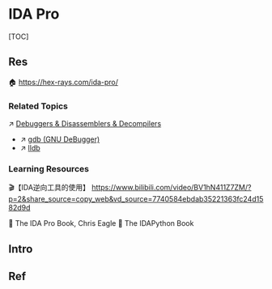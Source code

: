 # IDA Pro

[TOC]



## Res
🏠 https://hex-rays.com/ida-pro/


### Related Topics
↗ [Debuggers & Disassemblers & Decompilers](../../../../../🔑%20CS%20Core/👩‍💻%20Computer%20Languages%20&%20Programming%20Methodology/🛠️%20Programming%20Tool%20Chain/Debuggers%20&%20Disassemblers%20&%20Decompilers/Debuggers%20&%20Disassemblers%20&%20Decompilers.md)
- ↗ [gdb (GNU DeBugger)](../../../../../🔑%20CS%20Core/👩‍💻%20Computer%20Languages%20&%20Programming%20Methodology/🛠️%20Programming%20Tool%20Chain/Compilation%20&%20Program%20Loading%20Tools/🐐%20GCC%20(The%20GNU%20Compiler%20Collection)/gdb%20(GNU%20DeBugger)/gdb%20(GNU%20DeBugger).md)
- ↗ [lldb](../../../../../🔑%20CS%20Core/👩‍💻%20Computer%20Languages%20&%20Programming%20Methodology/🛠️%20Programming%20Tool%20Chain/Compilation%20&%20Program%20Loading%20Tools/🦅%20LLVM/lldb/lldb.md)


### Learning Resources

🎬【IDA逆向工具的使用】 https://www.bilibili.com/video/BV1hN411Z7ZM/?p=2&share_source=copy_web&vd_source=7740584ebdab35221363fc24d1582d9d

📖 The IDA Pro Book, Chris Eagle
📖 The IDAPython Book



## Intro



## Ref
[pwn从入门到放弃第二章——ida的基本使用教程]: https://ch4r1l3.github.io/2018/06/21/pwn从入门到放弃第二章——ida的基本使用教程/
[IDA PRO新手学习教程]: https://blog.51cto.com/u_15127555/4709732

[IDA PRO新手使用教程 - 小16乐天丶的文章 - 知乎]: https://zhuanlan.zhihu.com/p/82177268

[🎬 OD和IDA的使用方法(逆向工具)]: https://www.bilibili.com/video/BV1164y1S7NB/?share_source=copy_web&vd_source=7740584ebdab35221363fc24d1582d9d

[MacOS安装IDA Pro 7.0 Crack]: https://ylcao.top/2022/01/09/macos安装ida-pro-7-0-crack全过程/

[在m2 macbook pro的wine上跑idapro 8.3（趟坑python插件） - 一片枫叶的文章 - 知乎]: https://zhuanlan.zhihu.com/p/690072041
